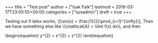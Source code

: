 +++
title = "Test post"
author = ["Isak Falk"]
lastmod = 2019-03-17T23:05:55+00:00
categories = ["sysadmin"]
draft = true
+++

Testing out if latex works, \\[\sin(x) = \frac{1}{2}\prod\_{i=1}^{\infty}\\], Then
we have something else like \\(\mathcal{A} = \iiint f(x) dx\\), and then

\begin{equation}
  y^{2} = x^{2} + z^{2}
\end{equation}
